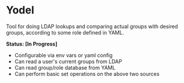 # Yodel

Tool for doing LDAP lookups and comparing actual groups with desired groups,
according to some role defined in YAML.

**Status: [In Progress]**

- Configurable via env vars or yaml config
- Can read a user's current groups from LDAP
- Can read group/role database from YAML
- Can perform basic set operations on the above two sources
